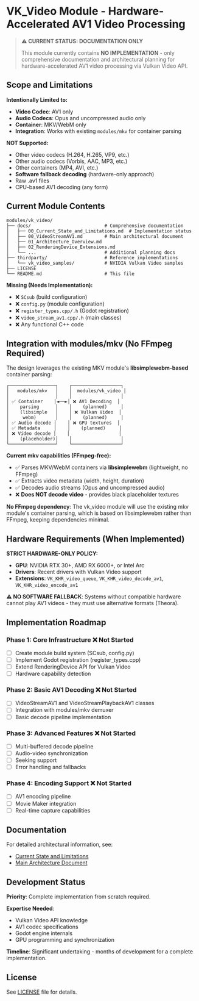 # VK_Video Module - Hardware-Accelerated AV1 Video Processing

> **⚠️ CURRENT STATUS: DOCUMENTATION ONLY**
> 
> This module currently contains **NO IMPLEMENTATION** - only comprehensive documentation and architectural planning for hardware-accelerated AV1 video processing via Vulkan Video API.

## Scope and Limitations

**Intentionally Limited to:**
- **Video Codec**: AV1 only
- **Audio Codecs**: Opus and uncompressed audio only
- **Container**: MKV/WebM only  
- **Integration**: Works with existing `modules/mkv` for container parsing

**NOT Supported:**
- Other video codecs (H.264, H.265, VP9, etc.)
- Other audio codecs (Vorbis, AAC, MP3, etc.)
- Other containers (MP4, AVI, etc.)
- **Software fallback decoding** (hardware-only approach)
- Raw .av1 files
- CPU-based AV1 decoding (any form)

## Current Module Contents

```
modules/vk_video/
├── docs/                           # Comprehensive documentation
│   ├── 00_Current_State_and_Limitations.md  # Implementation status
│   ├── 00_VideoStreamAV1.md        # Main architectural document
│   ├── 01_Architecture_Overview.md
│   ├── 02_RenderingDevice_Extensions.md
│   └── ...                         # Additional planning docs
├── thirdparty/                     # Reference implementations
│   └── vk_video_samples/           # NVIDIA Vulkan Video samples
├── LICENSE
└── README.md                       # This file
```

**Missing (Needs Implementation):**
- ❌ `SCsub` (build configuration)
- ❌ `config.py` (module configuration)
- ❌ `register_types.cpp/.h` (Godot registration)
- ❌ `video_stream_av1.cpp/.h` (main classes)
- ❌ Any functional C++ code

## Integration with modules/mkv (No FFmpeg Required)

The design leverages the existing MKV module's **libsimplewebm-based** container parsing:

```
┌─────────────────┐    ┌──────────────────┐
│   modules/mkv   │    │  modules/vk_video │
│                 │    │                  │
│ ✅ Container    │◄──►│ ❌ AV1 Decoding  │
│    parsing      │    │    (planned)     │
│    (libsimple   │    │ ❌ Vulkan Video  │
│     webm)       │    │    (planned)     │
│ ✅ Audio decode │    │ ❌ GPU textures  │
│ ✅ Metadata     │    │    (planned)     │
│ ❌ Video decode │    │                  │
│    (placeholder)│    │                  │
└─────────────────┘    └──────────────────┘
```

**Current mkv capabilities (FFmpeg-free):**
- ✅ Parses MKV/WebM containers via **libsimplewebm** (lightweight, no FFmpeg)
- ✅ Extracts video metadata (width, height, duration)  
- ✅ Decodes audio streams (Opus and uncompressed audio)
- ❌ **Does NOT decode video** - provides black placeholder textures

**No FFmpeg dependency**: The vk_video module will use the existing mkv module's container parsing, which is based on libsimplewebm rather than FFmpeg, keeping dependencies minimal.

## Hardware Requirements (When Implemented)

**STRICT HARDWARE-ONLY POLICY:**
- **GPU**: NVIDIA RTX 30+, AMD RX 6000+, or Intel Arc
- **Drivers**: Recent drivers with Vulkan Video support
- **Extensions**: `VK_KHR_video_queue`, `VK_KHR_video_decode_av1`, `VK_KHR_video_encode_av1`

**⚠️ NO SOFTWARE FALLBACK**: Systems without compatible hardware cannot play AV1 videos - they must use alternative formats (Theora).

## Implementation Roadmap

### Phase 1: Core Infrastructure ❌ Not Started
- [ ] Create module build system (SCsub, config.py)
- [ ] Implement Godot registration (register_types.cpp)
- [ ] Extend RenderingDevice API for Vulkan Video
- [ ] Hardware capability detection

### Phase 2: Basic AV1 Decoding ❌ Not Started  
- [ ] VideoStreamAV1 and VideoStreamPlaybackAV1 classes
- [ ] Integration with modules/mkv demuxer
- [ ] Basic decode pipeline implementation

### Phase 3: Advanced Features ❌ Not Started
- [ ] Multi-buffered decode pipeline
- [ ] Audio-video synchronization
- [ ] Seeking support
- [ ] Error handling and fallbacks

### Phase 4: Encoding Support ❌ Not Started
- [ ] AV1 encoding pipeline
- [ ] Movie Maker integration
- [ ] Real-time capture capabilities

## Documentation

For detailed architectural information, see:
- [Current State and Limitations](docs/00_Current_State_and_Limitations.md)
- [Main Architecture Document](docs/00_VideoStreamAV1.md)

## Development Status

**Priority**: Complete implementation from scratch required.

**Expertise Needed**:
- Vulkan Video API knowledge
- AV1 codec specifications
- Godot engine internals
- GPU programming and synchronization

**Timeline**: Significant undertaking - months of development for a complete implementation.

## License

See [LICENSE](LICENSE) file for details.
